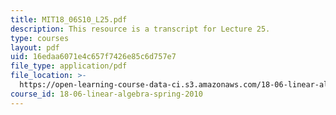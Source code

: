 ```yaml
---
title: MIT18_06S10_L25.pdf
description: This resource is a transcript for Lecture 25.
type: courses
layout: pdf
uid: 16edaa6071e4c657f7426e85c6d757e7
file_type: application/pdf
file_location: >-
  https://open-learning-course-data-ci.s3.amazonaws.com/18-06-linear-algebra-spring-2010/16edaa6071e4c657f7426e85c6d757e7_MIT18_06S10_L25.pdf
course_id: 18-06-linear-algebra-spring-2010
---
```

